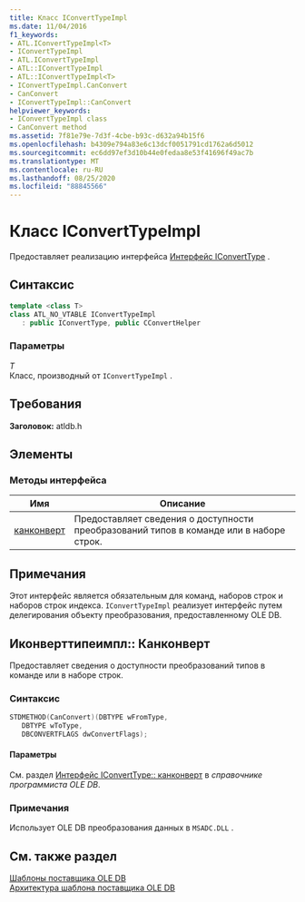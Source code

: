 ```yaml
---
title: Класс IConvertTypeImpl
ms.date: 11/04/2016
f1_keywords:
- ATL.IConvertTypeImpl<T>
- IConvertTypeImpl
- ATL.IConvertTypeImpl
- ATL::IConvertTypeImpl
- ATL::IConvertTypeImpl<T>
- IConvertTypeImpl.CanConvert
- CanConvert
- IConvertTypeImpl::CanConvert
helpviewer_keywords:
- IConvertTypeImpl class
- CanConvert method
ms.assetid: 7f81e79e-7d3f-4cbe-b93c-d632a94b15f6
ms.openlocfilehash: b4309e794a83e6c13dcf0051791cd1762a6d5012
ms.sourcegitcommit: ec6dd97ef3d10b44e0fedaa8e53f41696f49ac7b
ms.translationtype: MT
ms.contentlocale: ru-RU
ms.lasthandoff: 08/25/2020
ms.locfileid: "88845566"
---
```

# <a name="iconverttypeimpl-class"></a>Класс IConvertTypeImpl

Предоставляет реализацию интерфейса [Интерфейс IConvertType](/previous-versions/windows/desktop/ms715926(v=vs.85)) .

## <a name="syntax"></a>Синтаксис

```cpp
template <class T>
class ATL_NO_VTABLE IConvertTypeImpl
   : public IConvertType, public CConvertHelper
```

### <a name="parameters"></a>Параметры

*T*<br/>
Класс, производный от `IConvertTypeImpl` .

## <a name="requirements"></a>Требования

**Заголовок:** atldb.h

## <a name="members"></a>Элементы

### <a name="interface-methods"></a>Методы интерфейса

| Имя | Описание |
|-|-|
|[канконверт](#canconvert)|Предоставляет сведения о доступности преобразований типов в команде или в наборе строк.|

## <a name="remarks"></a>Примечания

Этот интерфейс является обязательным для команд, наборов строк и наборов строк индекса. `IConvertTypeImpl` реализует интерфейс путем делегирования объекту преобразования, предоставленному OLE DB.

## <a name="iconverttypeimplcanconvert"></a><a name="canconvert"></a> Иконверттипеимпл:: Канконверт

Предоставляет сведения о доступности преобразований типов в команде или в наборе строк.

### <a name="syntax"></a>Синтаксис

```cpp
STDMETHOD(CanConvert)(DBTYPE wFromType,
   DBTYPE wToType,
   DBCONVERTFLAGS dwConvertFlags);
```

#### <a name="parameters"></a>Параметры

См. раздел [Интерфейс IConvertType:: канконверт](/previous-versions/windows/desktop/ms711224(v=vs.85)) в *справочнике программиста OLE DB*.

### <a name="remarks"></a>Примечания

Использует OLE DB преобразования данных в `MSADC.DLL` .

## <a name="see-also"></a>См. также раздел

[Шаблоны поставщика OLE DB](../../data/oledb/ole-db-provider-templates-cpp.md)<br/>
[Архитектура шаблона поставщика OLE DB](../../data/oledb/ole-db-provider-template-architecture.md)
